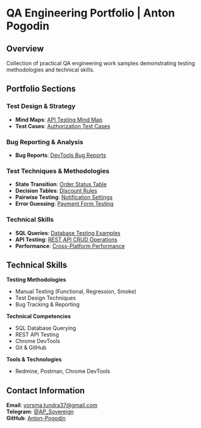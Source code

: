 # QA Engineering Portfolio | Anton Pogodin

## Overview
Collection of practical QA engineering work samples demonstrating testing methodologies and technical skills.

## Portfolio Sections

### Test Design & Strategy
- **Mind Maps**: [API Testing Mind Map](screenshots/1.%20MindCard_API_BackEnd_AP.pdf)
- **Test Cases**: [Authorization Test Cases](screenshots/3.%20Test_Cases.pdf)

### Bug Reporting & Analysis
- **Bug Reports**: [DevTools Bug Reports](screenshots/2.%20Bug_Reports.pdf)

### Test Techniques & Methodologies
- **State Transition**: [Order Status Table](screenshots/4.%20State_Transition_Table.pdf)
- **Decision Tables**: [Discount Rules](screenshots/5.%20Decision_Table_User_Data.pdf)
- **Pairwise Testing**: [Notification Settings](screenshots/6.%20Pairwise_Testing.pdf)
- **Error Guessing**: [Payment Form Testing](screenshots/7.%20Error_Guessing_Technique.pdf)

### Technical Skills
- **SQL Queries**: [Database Testing Examples](screenshots/8.%20SQL_Queries.pdf)
- **API Testing**: [REST API CRUD Operations](screenshots/9.%20API_Testing.pdf)
- **Performance**: [Cross-Platform Performance](screenshots/10.%20Cross_Platform_Performance_Testing.pdf)

## Technical Skills

**Testing Methodologies**
- Manual Testing (Functional, Regression, Smoke)
- Test Design Techniques
- Bug Tracking & Reporting

**Technical Competencies**
- SQL Database Querying
- REST API Testing
- Chrome DevTools
- Git & GitHub

**Tools & Technologies**
- Redmine, Postman, Chrome DevTools

## Contact Information

**Email**: vorsma.tundra37@gmail.com  
**Telegram**: [@AP_Sovereign](https://t.me/AP_Sovereign)  
**GitHub**: [Anton-Pogodin](https://github.com/Anton-Pogodin)